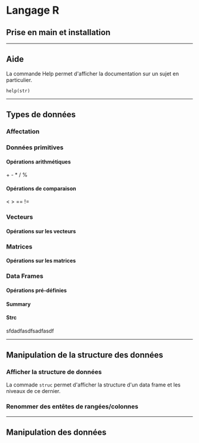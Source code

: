 # Langage R

## Prise en main et installation
---
## Aide

La commande Help permet d'afficher la documentation sur un sujet en particulier.

`help(str)`

---
## Types de données

### Affectation
### Données primitives

#### Opérations arithmétiques

\+ \- \* \/ \%



#### Opérations de comparaison

  \< \> \== \!=



### Vecteurs
#### Opérations sur les vecteurs

### Matrices
#### Opérations sur les matrices

### Data Frames
#### Opérations pré-définies
#### Summary
#### Strc
sfdadfasdfsadfasdf

---
## Manipulation de la structure des données
### Afficher la structure de données
La commade `struc` permet d'afficher la structure d'un data frame et les niveaux de ce dernier.

### Renommer des entêtes de rangées/colonnes


---
## Manipulation des données
